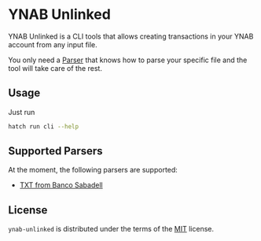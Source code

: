 # YNAB Unlinked

YNAB Unlinked is a CLI tools that allows creating transactions in your YNAB account from any input file.

You only need a [Parser](src/ynab_unlinked/parsers/_protocol.py) that knows how to parse your specific file and the tool will take care of the rest.

## Usage

Just run

```bash
hatch run cli --help
```

## Supported Parsers

At the moment, the following parsers are supported:

- [TXT from Banco Sabadell](/src/ynab_unlinked/parsers/sabadell.py)

## License

`ynab-unlinked` is distributed under the terms of the [MIT](https://spdx.org/licenses/MIT.html) license.
